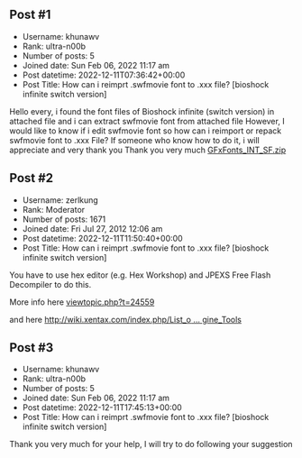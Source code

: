 ## Post #1
- Username: khunawv
- Rank: ultra-n00b
- Number of posts: 5
- Joined date: Sun Feb 06, 2022 11:17 am
- Post datetime: 2022-12-11T07:36:42+00:00
- Post Title: How can i reimprt .swfmovie font to .xxx file? [bioshock infinite switch version]

Hello every, i found the font files of Bioshock infinite (switch version) in attached file and i can extract swfmovie font from attached file
However, I would like to know if i edit swfmovie font so how can i reimport or repack swfmovie font to .xxx File?
If someone who know how to do it, i will appreciate and very thank you
Thank you very much
[GFxFonts_INT_SF.zip](https://xentaxbackup.github.io/file/23122_GFxFonts_INT_SF.zip)
## Post #2
- Username: zerlkung
- Rank: Moderator
- Number of posts: 1671
- Joined date: Fri Jul 27, 2012 12:06 am
- Post datetime: 2022-12-11T11:50:40+00:00
- Post Title: How can i reimprt .swfmovie font to .xxx file? [bioshock infinite switch version]

You have to use hex editor (e.g. Hex Workshop) and JPEXS Free Flash Decompiler to do this.

More info here [viewtopic.php?t=24559](https://forum.xentax.com/viewtopic.php?t=24559)

and here [http://wiki.xentax.com/index.php/List_o ... gine_Tools](http://wiki.xentax.com/index.php/List_of_Unreal_Engine_Tools)
## Post #3
- Username: khunawv
- Rank: ultra-n00b
- Number of posts: 5
- Joined date: Sun Feb 06, 2022 11:17 am
- Post datetime: 2022-12-11T17:45:13+00:00
- Post Title: How can i reimprt .swfmovie font to .xxx file? [bioshock infinite switch version]

Thank you very much for your help,  I will try to do following your suggestion
